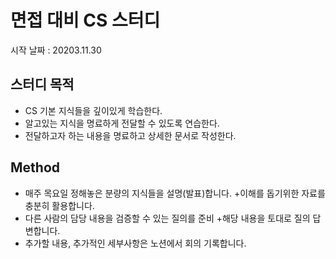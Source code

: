 # 면접 대비 CS 스터디

시작 날짜 : 20203.11.30

## 스터디 목적
- CS 기본 지식들을 깊이있게 학습한다.
- 알고있는 지식을 명료하게 전달할 수 있도록 연습한다.
- 전달하고자 하는 내용을 명료하고 상세한 문서로 작성한다.


## Method
- 매주 목요일 정해놓은 분량의 지식들을 설명(발표)합니다.
 +이해를 돕기위한 자료를 충분히 활용합니다.
- 다른 사람의 담당 내용을 검증할 수 있는 질의를 준비
 +해당 내용을 토대로 질의 답변합니다.
- 추가할 내용, 추가적인 세부사항은 노션에서 회의 기록합니다.
